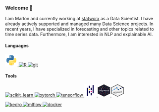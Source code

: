 ### Welcome 👋

I am Marlon and currently working at [statworx](https://www.statworx.com) as a Data Scientist. I have already actively supported and managed many Data Science projects. In recent years, I have specialized in forecasting and other topics related to time series data. Furthermore, I am interested in NLP and explainable AI.

#### Languages
<p align="left"> 
  <a href="https://www.python.org" target="_blank" rel="noreferrer"> <img src="https://raw.githubusercontent.com/devicons/devicon/master/icons/python/python-original.svg" alt="python" width="40" height="40"/> </a> 
  <a href="https://www.r-project.org" target="_blank" rel="noreferrer"> <img src="https://www.r-project.org/logo/Rlogo.svg" alt="R" width="40" height="40"/> </a>
  <a href="https://git-scm.com/" target="_blank" rel="noreferrer"> <img src="https://www.vectorlogo.zone/logos/git-scm/git-scm-icon.svg" alt="git" width="40" height="40"/> </a> 
</p>

#### Tools
<p align="left"> 
  <a href="https://scikit-learn.org/" target="_blank" rel="noreferrer"> <img src="https://upload.wikimedia.org/wikipedia/commons/0/05/Scikit_learn_logo_small.svg" alt="scikit_learn" width="40" height="40"/> </a>
  <a href="https://pytorch.org/" target="_blank" rel="noreferrer"> <img src="https://www.vectorlogo.zone/logos/pytorch/pytorch-icon.svg" alt="pytorch" width="40" height="40"/> </a> 
  <a href="https://www.tensorflow.org" target="_blank" rel="noreferrer"> <img src="https://www.vectorlogo.zone/logos/tensorflow/tensorflow-icon.svg" alt="tensorflow" width="40" height="40"/> </a> 
  <a href="https://pandas.pydata.org/" target="_blank" rel="noreferrer"> <img src="https://raw.githubusercontent.com/devicons/devicon/2ae2a900d2f041da66e950e4d48052658d850630/icons/pandas/pandas-original.svg" alt="pandas" width="40" height="40"/> </a> 
  <a href="https://www.tidyverse.org" target="_blank" rel="noreferrer"> <img src="https://github.com/rstudio/hex-stickers/blob/main/SVG/tidyverse.svg" alt="tidyverse" width="40" height="40"/> </a> 
  <a href="https://ggplot2.tidyverse.org" target="_blank" rel="noreferrer"> <img src="https://github.com/rstudio/hex-stickers/blob/main/SVG/ggplot2.svg" alt="ggplot2" width="40" height="40"/> </a>
</p>

<p align="left"> 
  <a href="https://kedro.org" target="_blank" rel="noreferrer"> <img src="https://kedro.readthedocs.io/en/0.17.0/_images/kedro_icon_no-type_whitebg.svg" alt="kedro" width="40" height="40"/> </a>
  <a href="https://mlflow.org" target="_blank" rel="noreferrer"> <img src="https://mlflow.org/images/MLflow-logo-final-white-TM.png" alt="mlflow" width="109" height="40"/> </a> 
  <a href="https://mlflow.org" target="_blank" rel="noreferrer"> <img src="https://www.docker.com/wp-content/uploads/2022/03/horizontal-logo-monochromatic-white.png" alt="docker" width="155" height="40"/> </a> 
</p>

